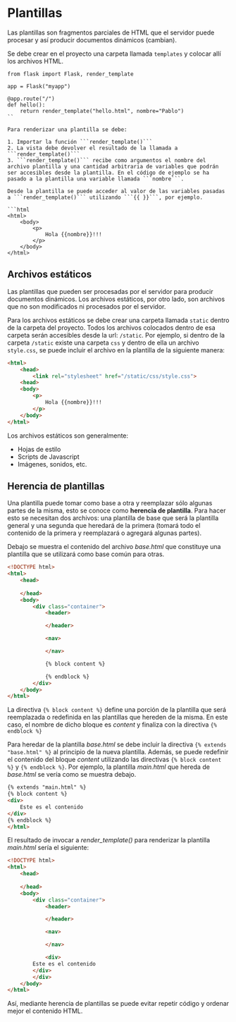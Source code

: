 # Plantillas

Las plantillas son fragmentos parciales de HTML que el servidor puede procesar y así producir documentos dinámicos (cambian).

Se debe crear en el proyecto una carpeta llamada ```templates```
y colocar allí los archivos HTML.

```
from flask import Flask, render_template

app = Flask("myapp")

@app.route("/")
def hello():
    return render_template("hello.html", nombre="Pablo")
``

Para renderizar una plantilla se debe:

1. Importar la función ```render_template()```
2. La vista debe devolver el resultado de la llamada a ```render_template()```
3. ```render_template()``` recibe como argumentos el nombre del archivo plantilla y una cantidad arbitraria de variables que podrán ser accesibles desde la plantilla. En el código de ejemplo se ha pasado a la plantilla una variable llamada ```nombre```.

Desde la plantilla se puede acceder al valor de las variables pasadas a ```render_template()``` utilizando ```{{ }}```, por ejemplo.

```html
<html>
    <body>
        <p>
            Hola {{nombre}}!!!
        </p>    
    </body>
</html>
```

## Archivos estáticos

Las plantillas que pueden ser procesadas por el servidor para producir documentos dinámicos. Los archivos estáticos, por otro lado, son archivos que no son modificados ni procesados por el servidor.

Para los archivos estáticos se debe crear una carpeta llamada ```static``` dentro de la carpeta del proyecto. Todos los archivos colocados dentro de esa carpeta serán accesibles desde la url: ```/static```. Por ejemplo, si dentro de la carpeta ```/static``` existe una carpeta ```css``` y dentro de ella un archivo ```style.css```, se puede incluir el archivo en la plantilla de la siguiente manera:

```html
<html>
    <head>
        <link rel="stylesheet" href="/static/css/style.css">
    <head>
    <body>
        <p>
            Hola {{nombre}}!!!
        </p>    
    </body>
</html>
```

Los archivos estáticos son generalmente:

* Hojas de estilo
* Scripts de Javascript
* Imágenes, sonidos, etc.

## Herencia de plantillas

Una plantilla puede tomar como base a otra y reemplazar sólo algunas partes de la misma, esto se conoce como **herencia de plantilla**. Para hacer esto se necesitan dos archivos: una plantilla de base que será la plantilla general y una segunda que heredará de la primera (tomará todo el contenido de la primera y reemplazará o agregará algunas partes).

Debajo se muestra el contenido del archivo *base.html* que constituye una plantilla que se utilizará como base común para otras.


```html
<!DOCTYPE html>
<html>
    <head>
        
    </head>
    <body>
        <div class="container">
            <header>

            </header>

            <nav>

            </nav>

            {% block content %}

            {% endblock %}
        </div>
    </body>
</html>
```

La directiva ```{% block content %}``` define una porción de la plantilla que será reemplazada o redefinida en las plantillas que hereden de la misma. En este caso, el nombre de dicho bloque es *content* y finaliza con la directiva ```{% endblock %}```

Para heredar de la plantilla *base.html* se debe incluir la directiva ```{% extends "base.html" %}``` al principio de la nueva plantilla. Además, se puede redefinir el contenido del bloque *content* utilizando las directivas ```{% block content %}``` y ```{% endblock %}```. Por ejemplo, la plantilla *main.html* que hereda de *base.html* se vería como se muestra debajo.

```html
{% extends "main.html" %}
{% block content %}
<div>
	Este es el contenido
</div>
{% endblock %}
</html>
```

El resultado de invocar a *render_template()* para renderizar la plantilla *main.html* sería el siguiente:


```html
<!DOCTYPE html>
<html>
    <head>
        
    </head>
    <body>
        <div class="container">
            <header>

            </header>

            <nav>

            </nav>

            <div>
		Este es el contenido
	    </div>
        </div>
    </body>
</html>
```

Así, mediante herencia de plantillas se puede evitar repetir código y ordenar mejor el contenido HTML.
